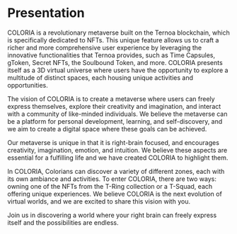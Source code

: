 # Presentation

COLORIA is a revolutionary metaverse built on the Ternoa blockchain, which is specifically dedicated to NFTs. This unique feature allows us to craft a richer and more comprehensive user experience by leveraging the innovative functionalities that Ternoa provides, such as Time Capsules, gToken, Secret NFTs, the Soulbound Token, and more. COLORIA presents itself as a 3D virtual universe where users have the opportunity to explore a multitude of distinct spaces, each housing unique activities and opportunities.

The vision of COLORIA is to create a metaverse where users can freely express themselves, explore their creativity and imagination, and interact with a community of like-minded individuals. We believe the metaverse can be a platform for personal development, learning, and self-discovery, and we aim to create a digital space where these goals can be achieved.

Our metaverse is unique in that it is right-brain focused, and encourages creativity, imagination, emotion, and intuition. We believe these aspects are essential for a fulfilling life and we have created COLORIA to highlight them.

In COLORIA, Colorians can discover a variety of different zones, each with its own ambiance and activities. To enter COLORIA, there are two ways: owning one of the NFTs from the T-Ring collection or a T-Squad, each offering unique experiences. We believe COLORIA is the next evolution of virtual worlds, and we are excited to share this vision with you.

Join us in discovering a world where your right brain can freely express itself and the possibilities are endless.

